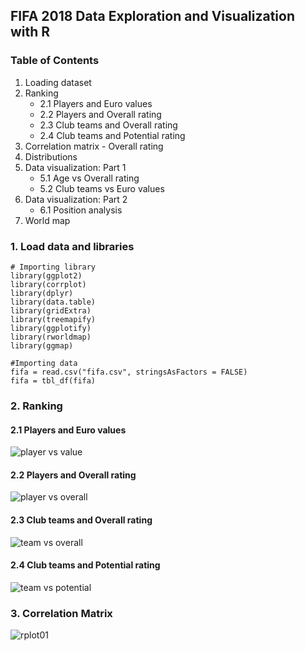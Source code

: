 ## FIFA 2018 Data Exploration and Visualization with R

### Table of Contents
1. Loading dataset
2. Ranking
	- 2.1 Players and Euro values
	- 2.2 Players and Overall rating
	- 2.3 Club teams and Overall rating
	- 2.4 Club teams and Potential rating
3. Correlation matrix - Overall rating
4. Distributions
5. Data visualization: Part 1
	- 5.1 Age vs Overall rating
	- 5.2 Club teams vs Euro values
6. Data visualization: Part 2
	- 6.1 Position analysis
7. World map

### 1. Load data and libraries
```
# Importing library
library(ggplot2)
library(corrplot)
library(dplyr)
library(data.table)
library(gridExtra)
library(treemapify)
library(ggplotify)
library(rworldmap)
library(ggmap)
```
```
#Importing data
fifa = read.csv("fifa.csv", stringsAsFactors = FALSE)
fifa = tbl_df(fifa)
```
### 2. Ranking

#### 2.1 Players and Euro values 
![player vs value](https://user-images.githubusercontent.com/38479244/41644220-475004c0-7422-11e8-8897-d2a85e549afc.png)

#### 2.2 Players and Overall rating
![player vs overall](https://user-images.githubusercontent.com/38479244/41644218-473282ba-7422-11e8-8ecd-930ff48d1fe7.png)

#### 2.3 Club teams and Overall rating
![team vs overall](https://user-images.githubusercontent.com/38479244/41644698-b215a1ce-7423-11e8-8e3b-a54357712fd5.jpg)

#### 2.4 Club teams and Potential rating
![team vs potential](https://user-images.githubusercontent.com/38479244/41644222-4796bcf8-7422-11e8-8949-87a49c49fd7d.png)


### 3. Correlation Matrix
![rplot01](https://user-images.githubusercontent.com/38479244/41644557-40a96728-7423-11e8-89e2-548aa23f1d92.png)

